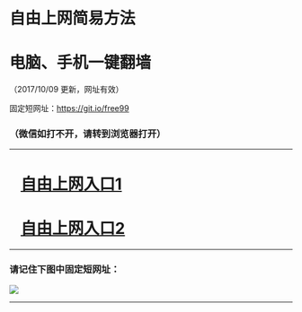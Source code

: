 ﻿# 自由上网简易方法

# 电脑、手机一键翻墙

（2017/10/09 更新，网址有效）

固定短网址：https://git.io/free99

### （微信如打不开，请转到浏览器打开）


***





# &nbsp;&nbsp; <a href="http://ft1974922818.fwq-tz-1001.info/fwqtz01.html?t=100900122454 " target="_blank">自由上网入口1</a>
# &nbsp;&nbsp; <a href="http://ft28292499.fwq-tz-1002.info/fwqtz02.html?t=100900128072 " target="_blank">自由上网入口2</a>
***

### 请记住下图中固定短网址：

<img src="https://s3-us-west-2.amazonaws.com/fwq-1001/yjfq-20170905okok.png" /> 


***

